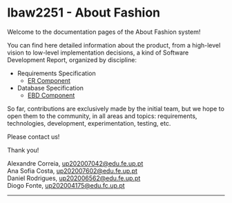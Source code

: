 # lbaw2251 - About Fashion

Welcome to the documentation pages of the About Fashion system!

You can find here detailed information about the product, from a high-level vision to low-level implementation decisions, a kind of Software Development Report, organized by discipline:

* Requirements Specification
    * [ER Component](ER__Requirements_Specification_Component.md)
* Database Specification
    * [EBD Component](EBD_Database_Specification_Component.md)

So far, contributions are exclusively made by the initial team, but we hope to open them to the community, in all areas and topics: requirements, technologies, development, experimentation, testing, etc.

Please contact us!

Thank you!

Alexandre Correia, up202007042@edu.fe.up.pt <br> Ana Sofia Costa, up202007602@edu.fe.up.pt <br> Daniel Rodrigues, up202006562@edu.fe.up.pt <br> Diogo Fonte, up202004175@edu.fc.up.pt

---
